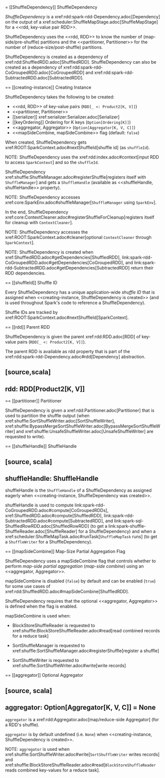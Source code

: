 = [[ShuffleDependency]] ShuffleDependency

*ShuffleDependency* is a xref:rdd:spark-rdd-Dependency.adoc[Dependency] on the output of a xref:scheduler:ShuffleMapStage.adoc[ShuffleMapStage] for a <<rdd, key-value pair RDD>>.

ShuffleDependency uses the <<rdd, RDD>> to know the number of (map-side/pre-shuffle) partitions and the <<partitioner, Partitioner>> for the number of (reduce-size/post-shuffle) partitions.

ShuffleDependency is created as a dependency of xref:rdd:ShuffledRDD.adoc[ShuffledRDD]. ShuffleDependency can also be created as a dependency of xref:rdd:spark-rdd-CoGroupedRDD.adoc[CoGroupedRDD] and xref:rdd:spark-rdd-SubtractedRDD.adoc[SubtractedRDD].

== [[creating-instance]] Creating Instance

ShuffleDependency takes the following to be created:

* <<rdd, RDD>> of key-value pairs (`RDD[_ <: Product2[K, V]]`)
* <<partitioner, Partitioner>>
* [[serializer]] xref:serializer:Serializer.adoc[Serializer]
* [[keyOrdering]] Ordering for K keys (`Option[Ordering[K]]`)
* <<aggregator, Aggregator>> (`Option[Aggregator[K, V, C]]`)
* <<mapSideCombine, mapSideCombine>> flag (default: `false`)

When created, ShuffleDependency gets xref:ROOT:SparkContext.adoc#nextShuffleId[shuffle id] (as `shuffleId`).

NOTE: ShuffleDependency uses the xref:rdd:index.adoc#context[input RDD to access `SparkContext`] and so the `shuffleId`.

ShuffleDependency xref:shuffle:ShuffleManager.adoc#registerShuffle[registers itself with `ShuffleManager`] and gets a `ShuffleHandle` (available as <<shuffleHandle, shuffleHandle>> property).

NOTE: ShuffleDependency accesses xref:core:SparkEnv.adoc#shuffleManager[`ShuffleManager` using `SparkEnv`].

In the end, ShuffleDependency xref:core:ContextCleaner.adoc#registerShuffleForCleanup[registers itself for cleanup with `ContextCleaner`].

NOTE: ShuffleDependency accesses the xref:ROOT:SparkContext.adoc#cleaner[optional `ContextCleaner` through `SparkContext`].

NOTE: ShuffleDependency is created when xref:ShuffledRDD.adoc#getDependencies[ShuffledRDD], link:spark-rdd-CoGroupedRDD.adoc#getDependencies[CoGroupedRDD], and link:spark-rdd-SubtractedRDD.adoc#getDependencies[SubtractedRDD] return their RDD dependencies.

== [[shuffleId]] Shuffle ID

Every ShuffleDependency has a unique application-wide *shuffle ID* that is assigned when <<creating-instance, ShuffleDependency is created>> (and is used throughout Spark's code to reference a ShuffleDependency).

Shuffle IDs are tracked by xref:ROOT:SparkContext.adoc#nextShuffleId[SparkContext].

== [[rdd]] Parent RDD

ShuffleDependency is given the parent xref:rdd:RDD.adoc[RDD] of key-value pairs (`RDD[_ <: Product2[K, V]]`).

The parent RDD is available as rdd property that is part of the xref:rdd:spark-rdd-Dependency.adoc#rdd[Dependency] abstraction.

[source,scala]
----
rdd: RDD[Product2[K, V]]
----

== [[partitioner]] Partitioner

ShuffleDependency is given a xref:rdd:Partitioner.adoc[Partitioner] that is used to partition the shuffle output (when xref:shuffle:SortShuffleWriter.adoc[SortShuffleWriter], xref:shuffle:BypassMergeSortShuffleWriter.adoc[BypassMergeSortShuffleWriter] and xref:shuffle:UnsafeShuffleWriter.adoc[UnsafeShuffleWriter] are requested to write).

== [[shuffleHandle]] ShuffleHandle

[source, scala]
----
shuffleHandle: ShuffleHandle
----

shuffleHandle is the `ShuffleHandle` of a ShuffleDependency as assigned eagerly when <<creating-instance, ShuffleDependency was created>>.

shuffleHandle is used to compute link:spark-rdd-CoGroupedRDD.adoc#compute[CoGroupedRDDs], xref:ShuffledRDD.adoc#compute[ShuffledRDD], link:spark-rdd-SubtractedRDD.adoc#compute[SubtractedRDD], and link:spark-sql-ShuffledRowRDD.adoc[ShuffledRowRDD] (to get a link:spark-shuffle-ShuffleReader.adoc[ShuffleReader] for a ShuffleDependency) and when a xref:scheduler:ShuffleMapTask.adoc#runTask[`ShuffleMapTask` runs] (to get a `ShuffleWriter` for a ShuffleDependency).

== [[mapSideCombine]] Map-Size Partial Aggregation Flag

ShuffleDependency uses a mapSideCombine flag that controls whether to perform *map-side partial aggregation* (_map-side combine_) using an <<aggregator, Aggregator>>.

mapSideCombine is disabled (`false`) by default and can be enabled (`true`) for some use cases of xref:rdd:ShuffledRDD.adoc#mapSideCombine[ShuffledRDD].

ShuffleDependency requires that the optional <<aggregator, Aggregator>> is defined when the flag is enabled.

mapSideCombine is used when:

* BlockStoreShuffleReader is requested to xref:shuffle:BlockStoreShuffleReader.adoc#read[read combined records for a reduce task]

* SortShuffleManager is requested to xref:shuffle:SortShuffleManager.adoc#registerShuffle[register a shuffle]

* SortShuffleWriter is requested to xref:shuffle:SortShuffleWriter.adoc#write[write records]

== [[aggregator]] Optional Aggregator

[source, scala]
----
aggregator: Option[Aggregator[K, V, C]] = None
----

`aggregator` is a xref:rdd:Aggregator.adoc[map/reduce-side Aggregator] (for a RDD's shuffle).

`aggregator` is by default undefined (i.e. `None`) when <<creating-instance, ShuffleDependency is created>>.

NOTE: `aggregator` is used when xref:shuffle:SortShuffleWriter.adoc#write[`SortShuffleWriter` writes records] and xref:shuffle:BlockStoreShuffleReader.adoc#read[`BlockStoreShuffleReader` reads combined key-values for a reduce task].
